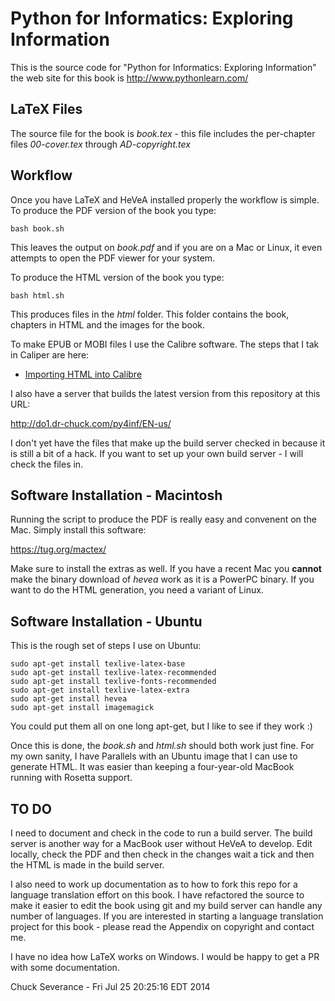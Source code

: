 Python for Informatics: Exploring Information
=============================================

This is the source code for "Python for Informatics: Exploring Information"
the web site for this book is http://www.pythonlearn.com/

LaTeX Files
-----------

The source file for the book is *book.tex* - this file includes the 
per-chapter files *00-cover.tex* through *AD-copyright.tex*

Workflow
--------

Once you have LaTeX and HeVeA installed properly the workflow is simple. 
To produce the PDF version of the book you type:

    bash book.sh

This leaves the output on *book.pdf* and if you are on a Mac or Linux, it
even attempts to open the PDF viewer for your system.

To produce the HTML version of the book you type:

    bash html.sh

This produces files in the *html* folder.  This folder contains the book, chapters in
HTML and the images for the book.  

To make EPUB or MOBI files I use the Calibre software.  The steps that I tak in Caliper
are here:

* [Importing HTML into Calibre](CALIBRE.md)

I also have a server that builds the latest version from this repository at this URL:

http://do1.dr-chuck.com/py4inf/EN-us/

I don't yet have the files that make up the build server checked in because it is 
still a bit of a hack.  If you want to set up your own build server - I will check
the files in.

Software Installation - Macintosh
---------------------------------

Running the script to produce the PDF is really easy and convenent on the Mac.  Simply
install this software:

https://tug.org/mactex/

Make sure to install the extras as well.   If you have a recent Mac you **cannot** make
the binary download of *hevea* work as it is a PowerPC binary.  If you want to do the HTML
generation, you need a variant of Linux.

Software Installation - Ubuntu
------------------------------

This is the rough set of steps I use on Ubuntu:

    sudo apt-get install texlive-latex-base
    sudo apt-get install texlive-latex-recommended
    sudo apt-get install texlive-fonts-recommended 
    sudo apt-get install texlive-latex-extra
    sudo apt-get install hevea
    sudo apt-get install imagemagick

You could put them all on one long apt-get, but I like to see if they work :)

Once this is done, the *book.sh* and *html.sh* should both work just fine.  For
my own sanity, I have Parallels with an Ubuntu image that I can use to generate
HTML.  It was easier than keeping a four-year-old MacBook running with Rosetta
support.

TO DO
-----

I need to document and check in the code to run a build server.  The build server
is another way for a MacBook user without HeVeA to develop.  Edit locally, check 
the PDF and then check in the changes wait a tick and then the HTML is made in 
the build server.

I also need to work up documentation as to how to fork this repo for a language 
translation effort on this book.   I have refactored the source to make it
easier to edit the book using git and my build server can handle any number of 
languages.  If you are interested in starting a language translation project
for this book - please read the Appendix on copyright and contact me.

I have no idea how LaTeX works on Windows.  I would be happy to get a PR
with some documentation.

Chuck Severance - 
Fri Jul 25 20:25:16 EDT 2014




